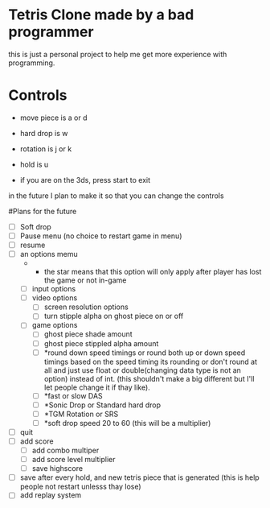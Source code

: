 # Tetris Clone made by a bad programmer

this is just a personal project to help me get more experience with programming.

# Controls
* move piece is a or d
* hard drop is w
* rotation is j or k
* hold is u

* if you are on the 3ds, press start to exit

in the future I plan to make it so that you can change the controls

#Plans for the future
- [ ] Soft drop
- [ ] Pause menu (no choice to restart game in menu)
 - [ ] resume
 - [ ] an options memu
   * * the star means that this option will only apply after player has lost the game or not in-game
    - [ ] input options
    - [ ] video options
      - [ ] screen resolution options
      - [ ] turn stipple alpha on ghost piece on or off
    - [ ] game options
      - [ ] ghost piece shade amount
      - [ ] ghost piece stippled alpha amount
      - [ ] *round down speed timings or round both up or down speed timings based on the speed timing its rounding or don't round at all and just use float or double(changing data type is not an option) instead of int. (this shouldn't make a big different but I'll let people change it if thay like).
      - [ ] *fast or slow DAS
      - [ ] *Sonic Drop or Standard hard drop
      - [ ] *TGM Rotation or SRS
      - [ ] *soft drop speed 20 to 60 (this will be a multiplier)
 - [ ] quit
- [ ] add score
  - [ ] add combo multiper
  - [ ] add score level multiplier
  - [ ] save highscore
- [ ] save after every hold, and new tetris piece that is generated (this is help people not restart unlesss thay lose)
- [ ] add replay system

